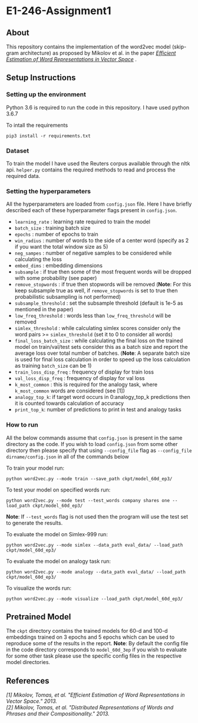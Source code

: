 # E1-246-Assignment1

## About
This repository contains the implementation of the word2vec model (skip-gram architecture) as proposed by Mikolov et al. in the paper *[Efficient Estimation of Word Representations in Vector Space](https://arxiv.org/pdf/1301.3781.pdf)* .

## Setup Instructions

### Setting up the environment
Python 3.6 is required to run the code in this repository. I have used python 3.6.7 

To intall the requirements
```
pip3 install -r requirements.txt
```

### Dataset
To train the model I have used the Reuters corpus available through the nltk api. `helper.py` contains the required methods to read and process the required data. 

### Setting the hyperparameters
All the hyperparameters are loaded from `config.json` file. Here I have briefly described each of these hyperparameter flags present in `config.json`.
* `learning_rate` : learning rate required to train the model
* `batch_size` : training batch size
* `epochs` : number of epochs to train
* `win_radius` : number of words to the side of a center word (specify as 2 if you want the total window size as 5)
* `neg_sampes` : number of negative samples to be considered while calculating the loss
* `embed_dims` : embedding dimensions
* `subsample` : if true then some of the most frequent words will be dropped with some probability (see paper)
* `remove_stopwords` : if true then stopwords will be removed (**Note**: For this keep subsample true as well, if `remove_stopwords` is set to true then probabilistic subsampling is not performed)
* `subsample_threshold` : set the subsample threshold (default is 1e-5 as mentioned in the paper)
* `low_freq_threshold` : words less than `low_freq_threshold` will be removed
* `simlex_threshold` : while calculating simlex scores consider only the word pairs >= `simlex_threshold` (set it to 0 to consider all words)
* `final_loss_batch_size` : while calculating the final loss on the trained model on train/val/test sets consider this as a batch size and report the average loss over total number of batches. (**Note**: A separate batch size is used for final loss calculation in order to speed up the loss calculation as training `batch_size` can be 1)
* `train_loss_disp_freq` : frequency of display for train loss
* `val_loss_disp_freq` : frequency of display for val loss
* `k_most_common` : this is required for the analogy task, where `k_most_common` words are considered (see [1])
* `analogy_top_k`: if target word occurs in 0:analogy_top_k predictions then it is counted towards calculation of accuracy
* `print_top_k`: number of predictions to print in test and analogy tasks
### How to run

All the below commands assume that `config.json` is present in the same directory as the code. If you wish to load `config.json` from some other directory then please specify that using `--config_file` flag as `--config_file dirname/config.json` in all of the commands below

To train your model run:
```
python word2vec.py --mode train --save_path ckpt/model_60d_ep3/ 
```
To test your model on specified words run:
```
python word2vec.py --mode test --test_words company shares one --load_path ckpt/model_60d_ep3/ 
```
**Note**: If `--test_words` flag is not used then the program will use the test set to generate the results.

To evaluate the model on Simlex-999 run:
```
python word2vec.py --mode simlex --data_path eval_data/ --load_path ckpt/model_60d_ep3/
```
To evaluate the model on analogy task run:
```
python word2vec.py --mode analogy --data_path eval_data/ --load_path ckpt/model_60d_ep3/
```
To visualize the words run:
```
python word2vec.py --mode visualize --load_path ckpt/model_60d_ep3/
```
## Pretrained Model
The `ckpt` directory contains the trained models for 60-d and 100-d embeddings trained on 3 epochs and 5 epochs which can be used to reproduce some of the results in the report. **Note**: By default the config file in the code directory corresponds to `model_60d_3ep` if you wish to evaluate for some other task please use the specific config files in the respective model directories.

## References
<cite>[1] Mikolov, Tomas, et al. "Efficient Estimation of Word Representations in Vector Space." 2013.</cite> <br>
<cite>[2] Mikolov, Tomas, et al. "Distributed Representations of Words and Phrases and their Compositionality." 2013.</cite>
